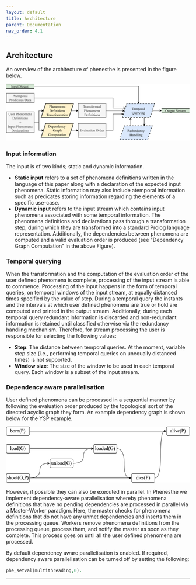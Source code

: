 ```yaml
---
layout: default
title: Architecture
parent: Documentation
nav_order: 4.1 
---
```


## Architecture
An overview of the architecture of phenesthe is presented in the figure below.

![Phenesthe architecture](phenesthe_architecture.png "Phenesthe architecture")

### Input information
The input is of two kinds; static and dynamic information.
* __Static input__ refers to a set of phenomena definitions written in the language of this paper along with a declaration of the expected input phenomena. Static information may also include atemporal information such as predicates storing information regarding the elements of a specific use-case.
* __Dynamic input__ refers to the input stream which contains input phenomena associated with some temporal information. The phenomena definitions and declarations pass through a transformation step, during which they are transformed into a standard Prolog language representation. Additionally, the dependencies between phenomena are computed and a valid evaluation order is produced (see "Dependency Graph Computation" in the above Figure).

### Temporal querying
When the transformation and the computation of the evaluation order of the user defined phenomena is complete, processing of the input stream is able to commence. Processing of the input happens in the form of temporal queries, on temporal windows of the input stream, at equally distanced times specified by the value of step. During a temporal query the instants and the intervals at which user defined phenomena are true or hold are computed and printed in the output stream. Additionally, during each temporal query redundant information is discarded and non-redundant information is retained until classified otherwise via the redundancy handling mechanism. Therefore, for stream processing the user is responsible for selecting the following values:

* **Step**: The distance between temporal queries. At the moment, variable step size (i.e., performing temporal queries on unequally distanced times) is not supported.
* **Window size**: The size of the window to be used in each temporal query. Each window is a subset of the input stream.


### Dependency aware parallelisation
User defined phenomena can be processed in a sequential manner by following the evaluation order produced by the topological sort of the directed acyclic graph they form. An example dependency graph is shown below for the YSP example.

![YSP dependency graph](ysp_dep.png "YSP dependency graph")


However, if possible they can also be executed in parallel. In Phenesthe we implement dependency-aware parallelisation whereby phenomena definitions that have no pending dependencies are processed in parallel via a Master-Worker paradigm. Here, the master checks for phenomena definitions that do not have any unmet dependencies and inserts them in the processing queue. Workers remove phenomena definitions from the processing queue, process them, and notify the master as soon as they complete. This process goes on until all the user defined phenomena are processed. 

By default dependency aware parallelisation is enabled. If required, dependency aware parallelisation can be turned off by setting the following:

```prolog
phe_setval(multithreading,0).
```


---
